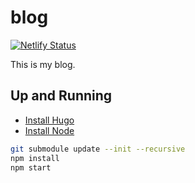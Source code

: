 # blog

[![Netlify Status](https://api.netlify.com/api/v1/badges/90df6faa-56e4-491d-9406-c41b4dde1b96/deploy-status)](https://app.netlify.com/sites/stupefied-franklin-59c78f/deploys)

This is my blog.

## Up and Running

- [Install Hugo](https://gohugo.io/getting-started/installing/)
- [Install Node](https://nodejs.org/en/)

```bash
git submodule update --init --recursive
npm install
npm start
```
